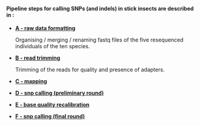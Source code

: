 
#### Pipeline steps for calling SNPs (and indels) in stick insects are described in :


* [**A - raw data formatting**](./A_raw_reads)

  Organising / merging / renaming fastq files of the five resequenced individuals of the ten species.

* [**B - read trimming**](./B_cleaned_reads)

  Trimming of the reads for quality and presence of adapters.

* [**C - mapping**](./C_mapping)

* [**D - snp calling (preliminary round)**](./D_snp_calling_round0)

* [**E - base quality recalibration**](./E_recalibration)

* [**F - snp calling (final round)**](./F_snp_calling_round1)

